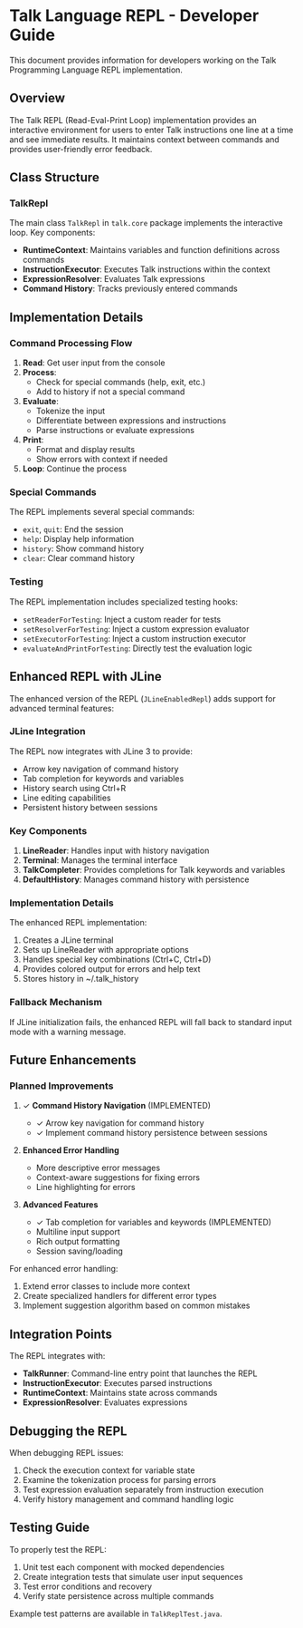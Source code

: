 # Talk Language REPL - Developer Guide

This document provides information for developers working on the Talk Programming Language REPL implementation.

## Overview

The Talk REPL (Read-Eval-Print Loop) implementation provides an interactive environment for users to enter Talk instructions one line at a time and see immediate results. It maintains context between commands and provides user-friendly error feedback.

## Class Structure

### TalkRepl

The main class `TalkRepl` in `talk.core` package implements the interactive loop. Key components:

- **RuntimeContext**: Maintains variables and function definitions across commands
- **InstructionExecutor**: Executes Talk instructions within the context
- **ExpressionResolver**: Evaluates Talk expressions
- **Command History**: Tracks previously entered commands

## Implementation Details

### Command Processing Flow

1. **Read**: Get user input from the console
2. **Process**: 
   - Check for special commands (help, exit, etc.)
   - Add to history if not a special command
3. **Evaluate**:
   - Tokenize the input
   - Differentiate between expressions and instructions
   - Parse instructions or evaluate expressions
4. **Print**:
   - Format and display results
   - Show errors with context if needed
5. **Loop**: Continue the process

### Special Commands

The REPL implements several special commands:
- `exit`, `quit`: End the session
- `help`: Display help information
- `history`: Show command history
- `clear`: Clear command history

### Testing

The REPL implementation includes specialized testing hooks:
- `setReaderForTesting`: Inject a custom reader for tests
- `setResolverForTesting`: Inject a custom expression evaluator
- `setExecutorForTesting`: Inject a custom instruction executor
- `evaluateAndPrintForTesting`: Directly test the evaluation logic

## Enhanced REPL with JLine

The enhanced version of the REPL (`JLineEnabledRepl`) adds support for advanced terminal features:

### JLine Integration

The REPL now integrates with JLine 3 to provide:
- Arrow key navigation of command history
- Tab completion for keywords and variables
- History search using Ctrl+R
- Line editing capabilities
- Persistent history between sessions

### Key Components

1. **LineReader**: Handles input with history navigation
2. **Terminal**: Manages the terminal interface
3. **TalkCompleter**: Provides completions for Talk keywords and variables
4. **DefaultHistory**: Manages command history with persistence

### Implementation Details

The enhanced REPL implementation:
1. Creates a JLine terminal
2. Sets up LineReader with appropriate options
3. Handles special key combinations (Ctrl+C, Ctrl+D)
4. Provides colored output for errors and help text
5. Stores history in ~/.talk_history

### Fallback Mechanism

If JLine initialization fails, the enhanced REPL will fall back to standard input mode with a warning message.

## Future Enhancements

### Planned Improvements

1. ✓ **Command History Navigation** (IMPLEMENTED)
   - ✓ Arrow key navigation for command history
   - ✓ Implement command history persistence between sessions

2. **Enhanced Error Handling**
   - More descriptive error messages
   - Context-aware suggestions for fixing errors
   - Line highlighting for errors

3. **Advanced Features**
   - ✓ Tab completion for variables and keywords (IMPLEMENTED)
   - Multiline input support
   - Rich output formatting
   - Session saving/loading

For enhanced error handling:
1. Extend error classes to include more context
2. Create specialized handlers for different error types
3. Implement suggestion algorithm based on common mistakes

## Integration Points

The REPL integrates with:
- **TalkRunner**: Command-line entry point that launches the REPL
- **InstructionExecutor**: Executes parsed instructions
- **RuntimeContext**: Maintains state across commands
- **ExpressionResolver**: Evaluates expressions

## Debugging the REPL

When debugging REPL issues:

1. Check the execution context for variable state
2. Examine the tokenization process for parsing errors
3. Test expression evaluation separately from instruction execution
4. Verify history management and command handling logic

## Testing Guide

To properly test the REPL:

1. Unit test each component with mocked dependencies
2. Create integration tests that simulate user input sequences
3. Test error conditions and recovery
4. Verify state persistence across multiple commands

Example test patterns are available in `TalkReplTest.java`.
